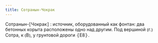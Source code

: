```yaml
---
title: Сотранын-Чокрак
---
```


Сотранын-⟦Чокрак⟧
: источник, оборудованный как фонтан: два бетонных корыта расположены одно над другим. Под вершиной ⦅г.⦆ Сотра, к ⦅В⦆, у грунтовой дороги ⦃Е8⦄.
